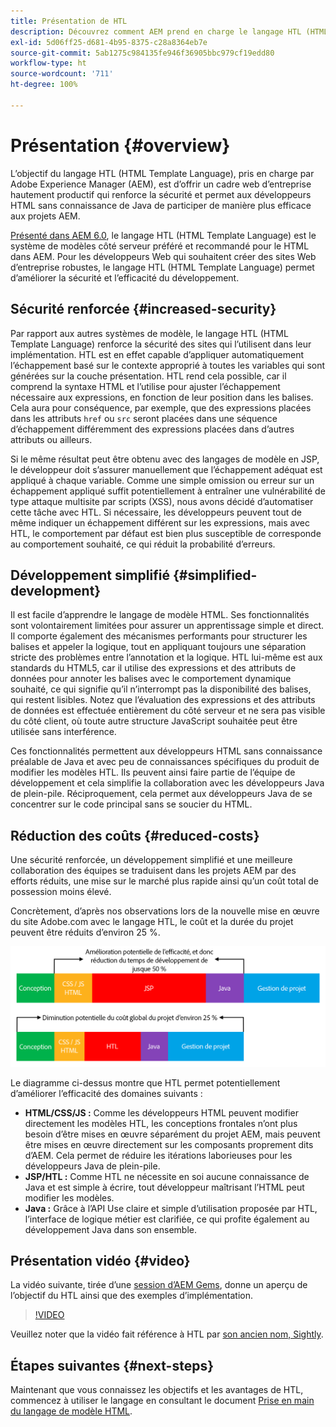 ```yaml
---
title: Présentation de HTL
description: Découvrez comment AEM prend en charge le langage HTL (HTML Template Language) pour fournir un framework web productif au niveau de l’entreprise, ce qui renforce la sécurité et permet aux développeurs de HTML qui n’ont aucune connaissance sur Java de mieux participer aux projets AEM.
exl-id: 5d06ff25-d681-4b95-8375-c28a8364eb7e
source-git-commit: 5ab1275c984135fe946f36905bbc979cf19edd80
workflow-type: ht
source-wordcount: '711'
ht-degree: 100%

---
```



# Présentation {#overview}

L’objectif du langage HTL (HTML Template Language), pris en charge par Adobe Experience Manager (AEM), est d’offrir un cadre web d’entreprise hautement productif qui renforce la sécurité et permet aux développeurs HTML sans connaissance de Java de participer de manière plus efficace aux projets AEM.

[Présenté dans AEM 6.0](history.md), le langage HTL (HTML Template Language) est le système de modèles côté serveur préféré et recommandé pour le HTML dans AEM. Pour les développeurs Web qui souhaitent créer des sites Web d’entreprise robustes, le langage HTL (HTML Template Language) permet d’améliorer la sécurité et l’efficacité du développement.

## Sécurité renforcée {#increased-security}

Par rapport aux autres systèmes de modèle, le langage HTL (HTML Template Language) renforce la sécurité des sites qui l’utilisent dans leur implémentation. HTL est en effet capable d’appliquer automatiquement l’échappement basé sur le contexte approprié à toutes les variables qui sont générées sur la couche présentation. HTL rend cela possible, car il comprend la syntaxe HTML et l’utilise pour ajuster l’échappement nécessaire aux expressions, en fonction de leur position dans les balises. Cela aura pour conséquence, par exemple, que des expressions placées dans les attributs `href` ou `src` seront placées dans une séquence d’échappement différemment des expressions placées dans d’autres attributs ou ailleurs.

Si le même résultat peut être obtenu avec des langages de modèle en JSP, le développeur doit s’assurer manuellement que l’échappement adéquat est appliqué à chaque variable. Comme une simple omission ou erreur sur un échappement appliqué suffit potentiellement à entraîner une vulnérabilité de type attaque multisite par scripts (XSS), nous avons décidé d’automatiser cette tâche avec HTL. Si nécessaire, les développeurs peuvent tout de même indiquer un échappement différent sur les expressions, mais avec HTL, le comportement par défaut est bien plus susceptible de corresponde au comportement souhaité, ce qui réduit la probabilité d’erreurs.

## Développement simplifié   {#simplified-development}

Il est facile d’apprendre le langage de modèle HTML. Ses fonctionnalités sont volontairement limitées pour assurer un apprentissage simple et direct. Il comporte également des mécanismes performants pour structurer les balises et appeler la logique, tout en appliquant toujours une séparation stricte des problèmes entre l’annotation et la logique. HTL lui-même est aux standards du HTML5, car il utilise des expressions et des attributs de données pour annoter les balises avec le comportement dynamique souhaité, ce qui signifie qu’il n’interrompt pas la disponibilité des balises, qui restent lisibles. Notez que l’évaluation des expressions et des attributs de données est effectuée entièrement du côté serveur et ne sera pas visible du côté client, où toute autre structure JavaScript souhaitée peut être utilisée sans interférence.

Ces fonctionnalités permettent aux développeurs HTML sans connaissance préalable de Java et avec peu de connaissances spécifiques du produit de modifier les modèles HTL. Ils peuvent ainsi faire partie de l’équipe de développement et cela simplifie la collaboration avec les développeurs Java de plein-pile. Réciproquement, cela permet aux développeurs Java de se concentrer sur le code principal sans se soucier du HTML.

## Réduction des coûts   {#reduced-costs}

Une sécurité renforcée, un développement simplifié et une meilleure collaboration des équipes se traduisent dans les projets AEM par des efforts réduits, une mise sur le marché plus rapide ainsi qu’un coût total de possession moins élevé.

Concrètement, d’après nos observations lors de la nouvelle mise en œuvre du site Adobe.com avec le langage HTL, le coût et la durée du projet peuvent être réduits d’environ 25 %.

![Augmentation de l’efficacité et diminution des coûts](assets/chlimage_1.png)

Le diagramme ci-dessus montre que HTL permet potentiellement d’améliorer l’efficacité des domaines suivants :

* **HTML/CSS/JS :** Comme les développeurs HTML peuvent modifier directement les modèles HTL, les conceptions frontales n’ont plus besoin d’être mises en œuvre séparément du projet AEM, mais peuvent être mises en œuvre directement sur les composants proprement dits d’AEM. Cela permet de réduire les itérations laborieuses pour les développeurs Java de plein-pile.
* **JSP/HTL :** Comme HTL ne nécessite en soi aucune connaissance de Java et est simple à écrire, tout développeur maîtrisant l’HTML peut modifier les modèles.
* **Java :** Grâce à l’API Use claire et simple d’utilisation proposée par HTL, l’interface de logique métier est clarifiée, ce qui profite également au développement Java dans son ensemble.

## Présentation vidéo {#video}

La vidéo suivante, tirée d’une [session d’AEM Gems](https://experienceleague.adobe.com/docs/experience-manager-gems-events/gems/gems2014/aem-introduction-to-htl.html?lang=fr), donne un aperçu de l’objectif du HTL ainsi que des exemples d’implémentation.

>[!VIDEO](https://video.tv.adobe.com/v/19504/?quality=9)

Veuillez noter que la vidéo fait référence à HTL par [son ancien nom, Sightly](history.md).

## Étapes suivantes {#next-steps}

Maintenant que vous connaissez les objectifs et les avantages de HTL, commencez à utiliser le langage en consultant le document [Prise en main du langage de modèle HTML](getting-started.md).
